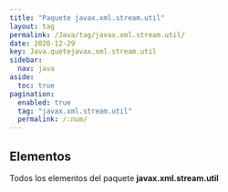```yaml
---
title: "Paquete javax.xml.stream.util"
layout: tag
permalink: /Java/tag/javax.xml.stream.util/
date: 2020-12-29
key: Java.quetejavax.xml.stream.util
sidebar: 
  nav: java
aside: 
  toc: true
pagination: 
  enabled: true
  tag: "javax.xml.stream.util"
  permalink: /:num/
---
```


<h2>Elementos</h2>
Todos los elementos del paquete <strong>javax.xml.stream.util</strong>
